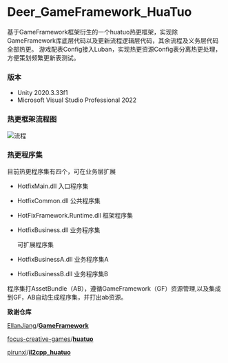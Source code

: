 # Deer_GameFramework_HuaTuo
基于GameFramework框架衍生的一个huatuo热更框架，实现除GameFramework库底层代码以及更新流程逻辑层代码，其余流程及义务层代码全部热更。
游戏配表Config接入Luban，实现热更资源Config表分离热更处理，方便策划频繁更新表测试。

### 版本

- Unity 2020.3.33f1
- Microsoft Visual Studio Professional 2022 

### 热更框架流程图

![流程](https://github.com/It-Life/Deer_GameFramework_HuaTuo/blob/main/DescDocu/%E6%B5%81%E7%A8%8B.png)

### 热更程序集

目前热更程序集有四个，可在业务层扩展

- HotfixMain.dll  入口程序集

- HotfixCommon.dll 公共程序集

- HotFixFramework.Runtime.dll 框架程序集

- HotfixBusiness.dll 业务程序集

  可扩展程序集

- HotfixBusinessA.dll 业务程序集A

- HotfixBusinessB.dll 业务程序集B

程序集打AssetBundle（AB），遵循GameFramework（GF）资源管理,以及集成到GF，AB自动生成程序集，并打出ab资源。

**致谢仓库**

[EllanJiang](https://github.com/EllanJiang)/**[GameFramework](https://github.com/EllanJiang/GameFramework)**

[focus-creative-games](https://github.com/focus-creative-games)/**[huatuo](https://github.com/focus-creative-games/huatuo)**

[pirunxi](https://github.com/pirunxi)/**[il2cpp_huatuo](https://github.com/pirunxi/il2cpp_huatuo)**
